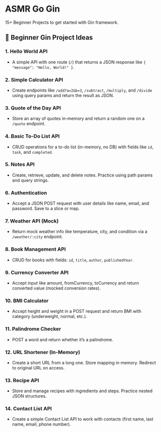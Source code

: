 # ASMR Go Gin

15+ Beginner Projects to get started with Gin framework.


## 🧪 Beginner Gin Project Ideas

### 1. **Hello World API**

* A simple API with one route (`/`) that returns a JSON response like `{ "message": "Hello, World!" }`.

### 2. **Simple Calculator API**

* Create endpoints like `/add?a=2&b=3`, `/subtract`, `/multiply`, and `/divide` using query params and return the result as JSON.

### 3. **Quote of the Day API**

* Store an array of quotes in-memory and return a random one on a `/quote` endpoint.

### 4. **Basic To-Do List API**

* CRUD operations for a to-do list (in-memory, no DB) with fields like `id`, `task`, and `completed`.

### 5. **Notes API**

* Create, retrieve, update, and delete notes. Practice using path params and query strings.

### 6. **Authentication**

* Accept a JSON POST request with user details like name, email, and password. Save to a slice or map.

### 7. **Weather API (Mock)**

* Return mock weather info like temperature, city, and condition via a `/weather/:city` endpoint.

### 8. **Book Management API**

* CRUD for books with fields: `id`, `title`, `author`, `publishedYear`.

### 9. **Currency Converter API**

* Accept input like amount, fromCurrency, toCurrency and return converted value (mocked conversion rates).

### 10. **BMI Calculator**

* Accept height and weight in a POST request and return BMI with category (underweight, normal, etc.).

### 11. **Palindrome Checker**

* POST a word and return whether it’s a palindrome.

### 12. **URL Shortener (In-Memory)**

* Create a short URL from a long one. Store mapping in memory. Redirect to original URL on access.

### 13. **Recipe API**

* Store and manage recipes with ingredients and steps. Practice nested JSON structures.

### 14. **Contact List API**

* Create a simple Contact List API to work with contacts (first name, last name, email, phone number).
